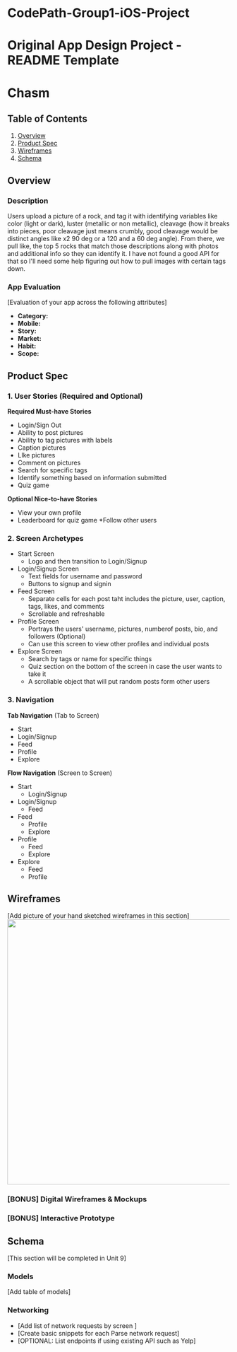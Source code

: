 # CodePath-Group1-iOS-Project

Original App Design Project - README Template
===

# Chasm

## Table of Contents
1. [Overview](#Overview)
1. [Product Spec](#Product-Spec)
1. [Wireframes](#Wireframes)
2. [Schema](#Schema)

## Overview
### Description

Users upload a picture of a rock, and tag it with identifying variables like color 
(light or dark), luster (metallic or non metallic), cleavage (how it breaks into 
pieces, poor cleavage just means crumbly, good cleavage would be distinct angles 
like x2 90 deg or a 120 and a 60 deg angle). From there, we pull like, the top 5 
rocks that match those descriptions along with photos and additional info so they 
can identify it. I have not found a good API for that so I'll need some help 
figuring out how to pull images with certain tags down. 

### App Evaluation
[Evaluation of your app across the following attributes]
- **Category:**
- **Mobile:**
- **Story:**
- **Market:**
- **Habit:**
- **Scope:**

## Product Spec

### 1. User Stories (Required and Optional)

**Required Must-have Stories**

* Login/Sign Out
* Ability to post pictures
* Ability to tag pictures with labels
* Caption pictures
* LIke pictures
* Comment on pictures
* Search for specific tags
* Identify something based on information submitted
* Quiz game

**Optional Nice-to-have Stories**

* View your own profile
* Leaderboard for quiz game
*Follow other users

### 2. Screen Archetypes

* Start Screen
   * Logo and then transition to Login/Signup
* Login/Signup Screen
   * Text fields for username and password
   * Buttons to signup and signin
* Feed Screen
   * Separate cells for each post taht includes the picture, user, caption, tags, likes, and comments
   * Scrollable and refreshable
* Profile Screen
   * Portrays the users' username, pictures, numberof posts, bio, and followers (Optional)
   * Can use this screen to view other profiles and individual posts
* Explore Screen
   * Search by tags or name for specific things
   * Quiz section on the bottom of the screen in case the user wants to take it
   * A scrollable object that will put random posts form other users

### 3. Navigation

**Tab Navigation** (Tab to Screen)

* Start 
* Login/Signup 
* Feed 
* Profile
* Explore

**Flow Navigation** (Screen to Screen)

* Start
   * Login/Signup
* Login/Signup
   * Feed
* Feed
   * Profile
   * Explore
* Profile
   * Feed
   * Explore
* Explore
   * Feed
   * Profile

## Wireframes
[Add picture of your hand sketched wireframes in this section]
<img src="YOUR_WIREFRAME_IMAGE_URL" width=600>

### [BONUS] Digital Wireframes & Mockups

### [BONUS] Interactive Prototype

## Schema 
[This section will be completed in Unit 9]
### Models
[Add table of models]
### Networking
- [Add list of network requests by screen ]
- [Create basic snippets for each Parse network request]
- [OPTIONAL: List endpoints if using existing API such as Yelp]

